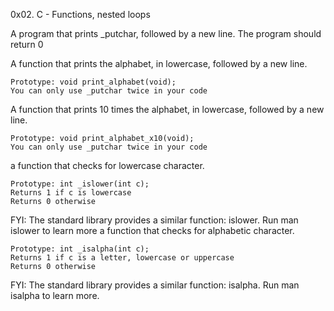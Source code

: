 0x02. C - Functions, nested loops


A program that prints _putchar, followed by a new line.
The program should return 0

A function that prints the alphabet, in lowercase, followed by a new line.

    Prototype: void print_alphabet(void);
    You can only use _putchar twice in your code
A function that prints 10 times the alphabet, in lowercase, followed by a new line.

    Prototype: void print_alphabet_x10(void);
    You can only use _putchar twice in your code
a function that checks for lowercase character.

    Prototype: int _islower(int c);
    Returns 1 if c is lowercase
    Returns 0 otherwise

FYI: The standard library provides a similar function: islower. Run man islower to learn more
 a function that checks for alphabetic character.

    Prototype: int _isalpha(int c);
    Returns 1 if c is a letter, lowercase or uppercase
    Returns 0 otherwise

FYI: The standard library provides a similar function: isalpha. Run man isalpha to learn more.
